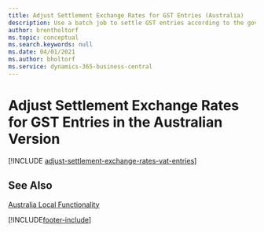 ```yaml
---
title: Adjust Settlement Exchange Rates for GST Entries (Australia)
description: Use a batch job to settle GST entries according to the government exchange rate in the Australian version of Business Central.
author: brentholtorf
ms.topic: conceptual
ms.search.keywords: null
ms.date: 04/01/2021
ms.author: bholtorf
ms.service: dynamics-365-business-central
---
```

# Adjust Settlement Exchange Rates for GST Entries in the Australian Version

[!INCLUDE [adjust-settlement-exchange-rates-vat-entries](../includes/AUNZ/adjust-settlement-exchange-rates-vat-entries.md)]

## See Also

[Australia Local Functionality](australia-local-functionality.md)  


[!INCLUDE[footer-include](../../includes/footer-banner.md)]